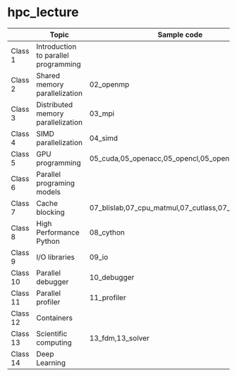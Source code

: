 # hpc_lecture

|          | Topic                                | Sample code                                       |
| -------- | ------------------------------------ | ------------------------------------------------- |
| Class 1  | Introduction to parallel programming |                                                   |
| Class 2  | Shared memory parallelization        | 02_openmp                                         |
| Class 3  | Distributed memory parallelization   | 03_mpi                                            |
| Class 4  | SIMD parallelization                 | 04_simd                                           |
| Class 5  | GPU programming                      | 05_cuda,05_openacc,05_opencl,05_openmp            |
| Class 6  | Parallel programing models           |                                                   |
| Class 7  | Cache blocking                       | 07_blislab,07_cpu_matmul,07_cutlass,07_gpu_matmul |
| Class 8  | High Performance Python              | 08_cython                                         |
| Class 9  | I/O libraries                        | 09_io                                             |
| Class 10 | Parallel debugger                    | 10_debugger                                       |
| Class 11 | Parallel profiler                    | 11_profiler                                       |
| Class 12 | Containers                           |                                                   |
| Class 13 | Scientific computing                 | 13_fdm,13_solver                                  |
| Class 14 | Deep Learning                        |                                                   |

